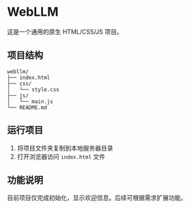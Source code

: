 # WebLLM

这是一个通用的原生 HTML/CSS/JS 项目。

## 项目结构

```
webllm/
├── index.html
├── css/
│   └── style.css
├── js/
│   └── main.js
└── README.md
```

## 运行项目

1. 将项目文件夹复制到本地服务器目录
2. 打开浏览器访问 `index.html` 文件

## 功能说明

目前项目仅完成初始化，显示欢迎信息。后续可根据需求扩展功能。
